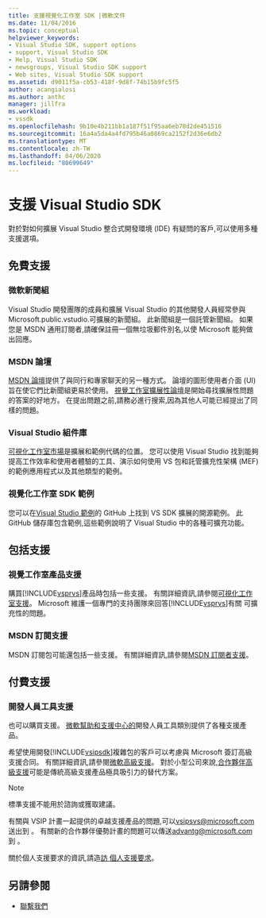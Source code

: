 ```yaml
---
title: 支援視覺化工作室 SDK |微軟文件
ms.date: 11/04/2016
ms.topic: conceptual
helpviewer_keywords:
- Visual Studio SDK, support options
- support, Visual Studio SDK
- Help, Visual Studio SDK
- newsgroups, Visual Studio SDK support
- Web sites, Visual Studio SDK support
ms.assetid: d9011f5a-cb53-418f-9d8f-74b15b9fc5f5
author: acangialosi
ms.author: anthc
manager: jillfra
ms.workload:
- vssdk
ms.openlocfilehash: 9b10e4b211bb1a187f51f95aa6eb78d2de451516
ms.sourcegitcommit: 16a4a5da4a4fd795b46a0869ca2152f2d36e6db2
ms.translationtype: MT
ms.contentlocale: zh-TW
ms.lasthandoff: 04/06/2020
ms.locfileid: "80699649"
---
```

# <a name="support-for-the-visual-studio-sdk"></a>支援 Visual Studio SDK
對於對如何擴展 Visual Studio 整合式開發環境 (IDE) 有疑問的客戶,可以使用多種支援選項。

## <a name="free-support"></a>免費支援

### <a name="microsoft-newsgroups"></a>微軟新聞組
 Visual Studio 開發團隊的成員和擴展 Visual Studio 的其他開發人員經常參與 Microsoft.public.vstudio.可擴展的新聞組。 此新聞組是一個託管新聞組。 如果您是 MSDN 通用訂閱者,請確保註冊一個無垃圾郵件別名,以使 Microsoft 能夠做出回應。

### <a name="msdn-forums"></a>MSDN 論壇
 [MSDN 論壇](https://social.msdn.microsoft.com/Forums/en-US/home)提供了與同行和專家聊天的另一種方式。 論壇的圖形使用者介面 (UI) 旨在使它們比新聞組更易於使用。 [視覺工作室擴展性論壇](/azure/devops/integrate/index?view=azure-devops&viewFallbackFrom=vsts)是開始尋找擴展性問題的答案的好地方。 在提出問題之前,請務必進行搜索,因為其他人可能已經提出了同樣的問題。

### <a name="visual-studio-gallery"></a>Visual Studio 組件庫
 [可視化工作室市場](https://marketplace.visualstudio.com/)是擴展和範例代碼的位置。 您可以使用 Visual Studio 找到能夠提高工作效率和使用者體驗的工具、演示如何使用 VS 包和託管擴充性架構 (MEF) 的範例應用程式以及其他類型的範例。

### <a name="visual-studio-sdk-samples"></a>視覺化工作室 SDK 範例

您可以在[Visual Studio 範例](https://github.com/Microsoft/VSSDK-Extensibility-Samples)的 GitHub 上找到 VS SDK 擴展的開源範例。 此 GitHub 儲存庫包含範例,這些範例說明了 Visual Studio 中的各種可擴充功能。

## <a name="included-support"></a>包括支援

### <a name="visual-studio-product-support"></a>視覺工作室產品支援
 購買[!INCLUDE[vsprvs](../code-quality/includes/vsprvs_md.md)]產品時包括一些支援。 有關詳細資訊,請參閱[可視化工作室支援](https://msdn.microsoft.com/vstudio/cc136615.aspx)。 Microsoft 維護一個專門的支持團隊來回答[!INCLUDE[vsprvs](../code-quality/includes/vsprvs_md.md)]有關 可擴充性的問題。

### <a name="msdn-subscription-support"></a>MSDN 訂閱支援
 MSDN 訂閱包可能還包括一些支援。 有關詳細資訊,請參閱[MSDN 訂閱者支援](https://msdn.microsoft.com/subscriptions/aa718661.aspx)。

## <a name="paid-support"></a>付費支援

### <a name="developer-tools-support"></a>開發人員工具支援

也可以購買支援。 [微軟幫助和支援中心的](https://support.microsoft.com/supportforbusiness/productselection?fltadd=sps-business-1&sapId=4fd4947b-15ea-ce01-080f-97f2ca3c76e8)開發人員工具類別提供了各種支援產品。

希望使用開發[!INCLUDE[vsipsdk](../extensibility/includes/vsipsdk_md.md)]複雜包的客戶可以考慮與 Microsoft 簽訂高級支援合同。 有關詳細資訊,請參閱[微軟高級支援](https://support.microsoft.com/premier)。 對於小型公司來說,[合作夥伴高級支援](https://partner.microsoft.com/support/advanced-cloud-support)可能是傳統高級支援產品極具吸引力的替代方案。

> [!NOTE]
> 標準支援不能用於諮詢或獲取建議。

有關與 VSIP 計畫一起提供的卓越支援產品的問題,可以[vsipsvs@microsoft.com](mailto:vsipsvs@microsoft.com)送出到 。 有關新的合作夥伴優勢計畫的問題可以傳送[advantg@microsoft.com](mailto:advantg@microsoft.com)到 。

關於個人支援要求的資訊,請造[訪 個人支援要求](https://support.microsoft.com/supportforbusiness/productselection)。

## <a name="see-also"></a>另請參閱

- [聯繫我們](../ide/feedback-options.md)
